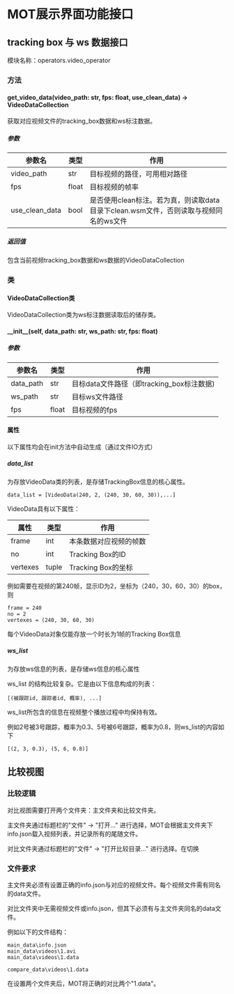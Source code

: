 # MOT展示界面功能接口
## tracking box 与 ws 数据接口
模块名称：operators.video_operator
### 方法
#### get_video_data(video_path: str, fps: float, use_clean_data) -> VideoDataCollection
获取对应视频文件的tracking_box数据和ws标注数据。
##### 参数
|参数名|类型|作用|
---|---|---
video_path|str|目标视频的路径，可用相对路径
fps|float|目标视频的帧率
use_clean_data|bool|是否使用clean标注。若为真，则读取data目录下clean.wsm文件，否则读取与视频同名的ws文件
##### 返回值
包含当前视频tracking_box数据和ws数据的VideoDataCollection

### 类
#### VideoDataCollection类
VideoDataCollection类为ws标注数据读取后的储存类。
#### \_\_init\_\_(self, data_path: str, ws_path: str, fps: float)
##### 参数
|参数名|类型|作用|
---|---|---
data_path|str|目标data文件路径（即tracking_box标注数据)
ws_path|str|目标ws文件路径
fps|float|目标视频的fps
#### 属性
以下属性均会在init方法中自动生成（通过文件IO方式）
##### data_list
为存放VideoData类的列表，是存储TrackingBox信息的核心属性。
```
data_list = [VideoData(240, 2, (240, 30, 60, 30)),...]
```

VideoData具有以下属性：

|属性|类型|作用|
---|---|---
frame|int|本条数据对应视频的帧数
no|int|Tracking Box的ID
vertexes|tuple|Tracking Box的坐标

例如需要在视频的第240帧，显示ID为2，坐标为（240，30，60，30）的box，则
```
frame = 240
no = 2
vertexes = (240, 30, 60, 30)
```

每个VideoData对象仅能存放一个时长为1帧的Tracking Box信息

##### ws_list
为存放ws信息的列表，是存储ws信息的核心属性

ws_list 的结构比较复杂。它是由以下信息构成的列表：
```
[(被跟踪id, 跟踪者id, 概率), ...]
```
ws_list所包含的信息在视频整个播放过程中均保持有效。

例如2号被3号跟踪，概率为0.3、5号被6号跟踪，概率为0.8，则ws_list的内容如下
```
[(2, 3, 0.3), (5, 6, 0.8)]
```
## 比较视图
### 比较逻辑
对比视图需要打开两个文件夹：主文件夹和比较文件夹。

主文件夹通过标题栏的"文件" -> "打开..." 进行选择，MOT会根据主文件夹下info.json载入视频列表，并记录所有的尾随文件。

对比文件夹通过标题栏的"文件" -> "打开比较目录..." 进行选择。在切换

### 文件要求
主文件夹必须有设置正确的info.json与对应的视频文件。每个视频文件需有同名的data文件。

对比文件夹中无需视频文件或info.json，但其下必须有与主文件夹同名的data文件。

例如以下的文件结构：

```
main_data\info.json
main_data\videos\1.avi
main_data\videos\1.data

compare_data\videos\1.data
```
在设置两个文件夹后，MOT将正确的对比两个"1.data"。